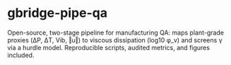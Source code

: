 # gbridge-pipe-qa
Open-source, two-stage pipeline for manufacturing QA: maps plant-grade proxies (ΔP, ΔT, Vib, ‖u‖) to viscous dissipation (log10 φ_v) and screens γ via a hurdle model. Reproducible scripts, audited metrics, and figures included.

